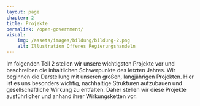 ```yaml
---
layout: page
chapter: 2
title: Projekte
permalink: /open-government/
visual:
    img: /assets/images/bildung/bildung-2.png
    alt: Illustration Offenes Regierungshandeln
---
```


Im folgenden Teil 2 stellen wir unsere wichtigsten Projekte vor und beschreiben die inhaltlichen Schwerpunkte des letzten Jahres. Wir beginnen die Darstellung mit unseren großen, langjährigen Projekten. Hier ist es uns besonders wichtig, nachhaltige Strukturen aufzubauen und gesellschaftliche Wirkung zu entfalten. Daher stellen wir diese Projekte ausführlicher und anhand ihrer Wirkungsketten vor.
